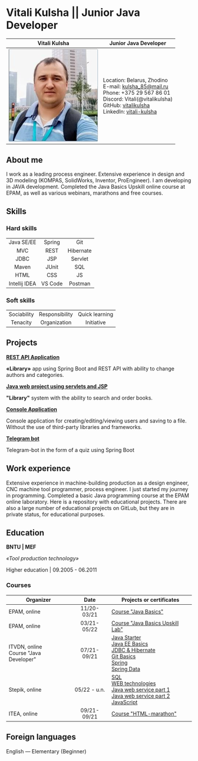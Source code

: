 # Vitali Kulsha || Junior Java Developer
|**Vitali Kulsha**|**Junior Java Developer**|
|:---:|---|
|![Vitali Kulsha](img/photo.jpg)|Location: Belarus, Zhodino<br>E-mail: kulsha_85@mail.ru<br>Phone: +375 29 567 86 01<br>Discord: Vitali(@vitalikulsha)<br>GitHub: [vitalikulsha](https://github.com/vitalikulsha)<br>LinkedIn: [vitali-kulsha](www.linkedin.com/in/vitali-kulsha)|

## About me

I work as a leading process engineer. Extensive experience in design and 3D modeling (KOMPAS, SolidWorks, Inventor, ProEngineer). I am developing in JAVA development. Completed the Java Basics Upskill online course at EPAM, as well as various webinars, marathons and free courses.

## Skills

### Hard skills

||||
|:----:|:----:|:---:|
|Java SE/EE|Spring|Git|
|MVC|REST|Hibernate|
|JDBC|JSP|Servlet|
|Maven|JUnit|SQL|
|HTML|CSS|JS|
|Intellij IDEA|VS Code| Postman|

### Soft skills

||||
|:----:|:----:|:---:|
|Sociability|Responsibility|Quick learning|
|Tenacity|Organization|Initiative|

## Projects

[**REST API Application**](https://github.com/vitalikulsha/UpSkill_Lab1_JavaBasics/tree/master/WebBasicsREST)

**«Library»** app using Spring Boot and REST API with ability to change authors and categories.


[**Java web project using servlets and JSP**](https://github.com/vitalikulsha/JavaWebProject)

**"Library"** system with the ability to search and order books.


[**Console Application**](https://github.com/vitalikulsha/user-catalog)

Console application for creating/editing/viewing users and saving to a file. Without the use of third-party libraries and frameworks.


[**Telegram bot**](https://github.com/vitalikulsha/BLRweAreOne_bot)

Telegram-bot in the form of a quiz using Spring Boot

## Work experience

Extensive experience in machine-building production as a design engineer, CNC machine tool programmer, process engineer. I just started my journey in programming. Completed a basic Java programming course at the EPAM online laboratory. Here is a repository with educational projects. There are also a large number of educational projects on GitLub, but they are in private status, for educational purposes.

## Education
**BNTU | MEF**

_«Tool production technology»_

Higher education | 09.2005 - 06.2011

### Courses

|Organizer|Date|Projects or certificates|
|----|:----:|----|
|EPAM, online|11/20-03/21|[Course "Java Basics"](https://github.com/vitalikulsha/BasicOfOOP)|
|EPAM, online|03/21-05/22|[Course "Java Basics Upskill Lab"](https://github.com/vitalikulsha/UpSkill_Lab1_JavaBasics)|
|ITVDN, online <br> Course "Java Developer"|07/21-09/21|[Java Starter](https://testprovider.com/ru/search-certificate/tp69745306)<br>[Java EE Basics](https://testprovider.com/ru/search-certificate/tp35933273)<br>[JDBC & Hibernate](https://testprovider.com/ru/search-certificate/tp28332316)<br>[Git Basics](https://testprovider.com/ru/search-certificate/tp72998692)<br>[Spring](https://testprovider.com/ru/search-certificate/tp59390149)<br>[Spring Data](https://testprovider.com/ru/search-certificate/tp11562388)|
|Stepik, online|05/22 - u.n.|[SQL](https://stepik.org/cert/1503804)<br>[WEB technologies](https://stepik.org/cert/151220)<br>[Java web service part 1](https://stepik.org/cert/1520251)<br>[Java web service part 2](https://stepik.org/cert/1522773)<br>[JavaScript](https://stepik.org/cert/1535024)|
|ITEA, online|09/21-09/21|[Course "HTML-marathon"](https://github.com/vitalikulsha/vitalikulsha.github.io)|

## Foreign languages

English — Elementary (Beginner)

